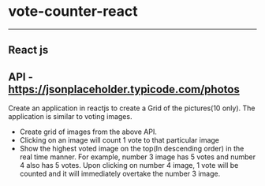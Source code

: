 # vote-counter-react

-------------
React js
-------------
API - https://jsonplaceholder.typicode.com/photos
---------------------------------------------------
Create an application in reactjs to create a Grid of the
pictures(10 only). The application is similar to voting images.
- Create grid of images from the above API.
- Clicking on an image will count 1 vote to that particular image
- Show the highest voted image on the top(In descending order) in the
real time manner. For example, number 3 image has 5 votes and number 4
also has 5 votes. Upon clicking on number 4 image, 1 vote will be
counted and it will immediately overtake the number 3 image.
